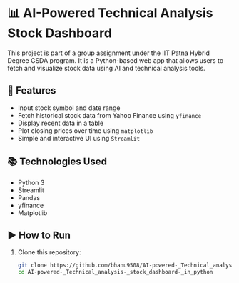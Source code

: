 # 📊 AI-Powered Technical Analysis Stock Dashboard

This project is part of a group assignment under the IIT Patna Hybrid Degree CSDA program. It is a Python-based web app that allows users to fetch and visualize stock data using AI and technical analysis tools.

## 🔧 Features

- Input stock symbol and date range
- Fetch historical stock data from Yahoo Finance using `yfinance`
- Display recent data in a table
- Plot closing prices over time using `matplotlib`
- Simple and interactive UI using `Streamlit`

## 📚 Technologies Used

- Python 3
- Streamlit
- Pandas
- yfinance
- Matplotlib

## ▶️ How to Run

1. Clone this repository:
   ```bash
   git clone https://github.com/bhanu9508/AI-powered-_Technical_analysis-_stock_dashboard-_in_python.git
   cd AI-powered-_Technical_analysis-_stock_dashboard-_in_python
